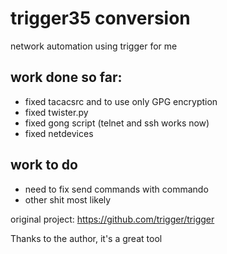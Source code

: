 # trigger35 conversion
network automation using trigger for me

## work done so far:
 - fixed tacacsrc and to use only GPG encryption
 - fixed twister.py
 - fixed gong script (telnet and ssh works now)
 - fixed netdevices

## work to do
 - need to fix send commands with commando
 - other shit most likely

original project:
https://github.com/trigger/trigger

Thanks to the author, it's a great tool